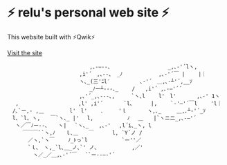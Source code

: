 # ⚡️ relu's personal web site ⚡️

This website built with ⚡️Qwik⚡️

[Visit the site](https://relu.pages.dev)

```
　　　　　　　　　　　　　　　　,､-―‐-、　　　　　　　　　 　 _,､-'´lヽ,
　　　　　　　　　　　　　　,i'´　,､-‐、 _ﾉ　　　　　　　,､-'´￣ |　　 |｜
　　　　　　　　　　　　　　ヽ､_(三'ﾆl′ 　　　 　 ､-'´　＿,､-┴'´,__ｿ
　　　　　　　　　　　　　　　　_ﾉー┴‐--､_　 　/　　,i'´ ,､-―'´´
　　　　　　　　　　　　　　,､'´_,､-‐-､,　 　 `ヽ､l　　 l'　l'　　　　,､-' 1ヽ
　 ,　　　　　　　　　　　 ,l' ,i'´　　　　`l、　　　 |,　　 `-'―'´￣l　 　'l｜
　/､`ー,- ,＿　　　　　l'　l'　　 ．　　　'ｌ　　　　ヽ,､_　　　＿,､┴‐'´_ｿ
　l、`l、ヽ,　　￣`ヽ､_ |'　 l,　　　　　　 ﾉ　 ＿　　|`ヽニ二_,､-―'´
　 ヽ／￣ﾉー‐-、 　ヽ| 　`ヽ､_　　,､-'　 ,l´i､_ヽ, l
　　　￣￣￣``ヽ,ﾉ　　ｌ､＿　　￣　　　 l, `Y´ノ /
　　　　／ヽ,`ヽ￣　　 ﾉ_ﾄっ`l　　　　　　 `ー''／
　　　　`ｌ､　ヽ,_`l､＿_ノ､`' ノ、　　 　 　 　,／'
　　　　　ヽ／_／＿,､-'´￣　 ``ー--―‐'´
```
